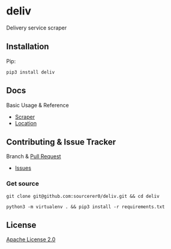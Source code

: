 # deliv
Delivery service scraper

## Installation
Pip:
```shell script
pip3 install deliv
```

## Docs
Basic Usage & Reference
- [Scraper](https://github.com/sourcerer0/deliv/blob/master/docs/scraper.md)
- [Location](https://github.com/sourcerer0/deliv/blob/master/docs/location.md)

## Contributing & Issue Tracker
Branch & [Pull Request](https://github.com/sourcerer0/deliv/pulls)
- [Issues](https://github.com/sourcerer0/deliv/issues)

### Get source
```shell script
git clone git@github.com:sourcerer0/deliv.git && cd deliv

python3 -m virtualenv . && pip3 install -r requirements.txt
```

## License
[Apache License 2.0](https://github.com/sourcerer0/deliv/blob/master/LICENSE)
